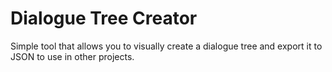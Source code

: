 # Dialogue Tree Creator
Simple tool that allows you to visually create a dialogue tree and export it to JSON to use in other projects.
